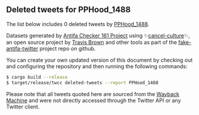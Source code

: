 ## Deleted tweets for PPHood_1488

The list below includes 0 deleted tweets by
[PPHood_1488](https://twitter.com/PPHood_1488).



Datasets generated by [Antifa Checker 161 Project](https://twitter.com/antifacheck161) using ✨[cancel-culture](https://github.com/travisbrown/cancel-culture)✨, an open source project by 
[Travis Brown](https://twitter.com/travisbrown) and other tools as part of the 
[fake-antifa-twitter](https://github.com/antifacheck161/fake-antifa-twitter) project repo on github.

You can create your own updated version of this document by checking out and configuring the
repository and then running the following commands:

```bash
$ cargo build --release
$ target/release/twcc deleted-tweets --report PPHood_1488
```

Please note that all tweets quoted here are sourced from the
[Wayback Machine](https://web.archive.org) and were not directly accessed through the Twitter API or
any Twitter client.

